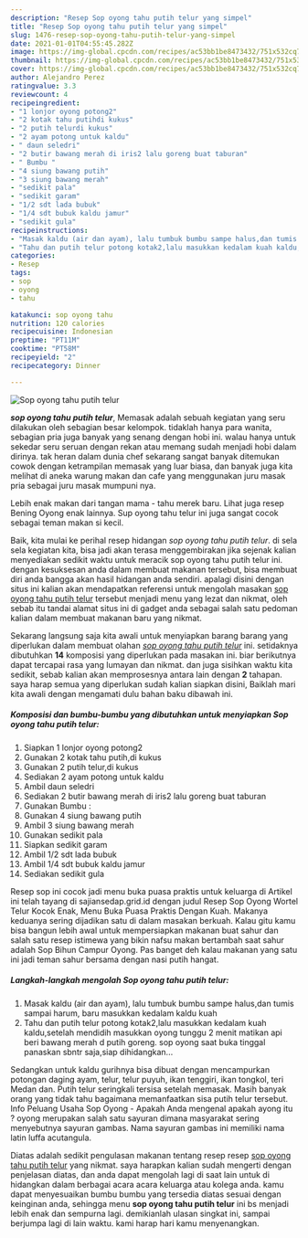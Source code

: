```yaml
---
description: "Resep Sop oyong tahu putih telur yang simpel"
title: "Resep Sop oyong tahu putih telur yang simpel"
slug: 1476-resep-sop-oyong-tahu-putih-telur-yang-simpel
date: 2021-01-01T04:55:45.282Z
image: https://img-global.cpcdn.com/recipes/ac53bb1be8473432/751x532cq70/sop-oyong-tahu-putih-telur-foto-resep-utama.jpg
thumbnail: https://img-global.cpcdn.com/recipes/ac53bb1be8473432/751x532cq70/sop-oyong-tahu-putih-telur-foto-resep-utama.jpg
cover: https://img-global.cpcdn.com/recipes/ac53bb1be8473432/751x532cq70/sop-oyong-tahu-putih-telur-foto-resep-utama.jpg
author: Alejandro Perez
ratingvalue: 3.3
reviewcount: 4
recipeingredient:
- "1 lonjor oyong potong2"
- "2 kotak tahu putihdi kukus"
- "2 putih telurdi kukus"
- "2 ayam potong untuk kaldu"
- " daun seledri"
- "2 butir bawang merah di iris2 lalu goreng buat taburan"
- " Bumbu "
- "4 siung bawang putih"
- "3 siung bawang merah"
- "sedikit pala"
- "sedikit garam"
- "1/2 sdt lada bubuk"
- "1/4 sdt bubuk kaldu jamur"
- "sedikit gula"
recipeinstructions:
- "Masak kaldu (air dan ayam), lalu tumbuk bumbu sampe halus,dan tumis sampai harum, baru masukkan kedalam kaldu kuah"
- "Tahu dan putih telur potong kotak2,lalu masukkan kedalam kuah kaldu,setelah mendidih masukkan oyong tunggu 2 menit matikan api beri bawang merah d putih goreng. sop oyong saat buka tinggal panaskan sbntr saja,siap dihidangkan..."
categories:
- Resep
tags:
- sop
- oyong
- tahu

katakunci: sop oyong tahu 
nutrition: 120 calories
recipecuisine: Indonesian
preptime: "PT11M"
cooktime: "PT58M"
recipeyield: "2"
recipecategory: Dinner

---
```



![Sop oyong tahu putih telur](https://img-global.cpcdn.com/recipes/ac53bb1be8473432/751x532cq70/sop-oyong-tahu-putih-telur-foto-resep-utama.jpg)

<b><i>sop oyong tahu putih telur</i></b>, Memasak adalah sebuah kegiatan yang seru dilakukan oleh sebagian besar kelompok. tidaklah hanya para wanita, sebagian pria juga banyak yang senang dengan hobi ini. walau hanya untuk sekedar seru seruan dengan rekan atau memang sudah menjadi hobi dalam dirinya. tak heran dalam dunia chef sekarang sangat banyak ditemukan cowok dengan ketrampilan memasak yang luar biasa, dan banyak juga kita melihat di aneka warung makan dan cafe yang menggunakan juru masak pria sebagai juru masak mumpuni nya.

Lebih enak makan dari tangan mama - tahu merek baru. Lihat juga resep Bening Oyong enak lainnya. Sup oyong tahu telur ini juga sangat cocok sebagai teman makan si kecil.

Baik, kita mulai ke perihal resep hidangan <i>sop oyong tahu putih telur</i>. di sela sela kegiatan kita, bisa jadi akan terasa menggembirakan jika sejenak kalian menyediakan sedikit waktu untuk meracik sop oyong tahu putih telur ini. dengan kesuksesan anda dalam membuat makanan tersebut, bisa membuat diri anda bangga akan hasil hidangan anda sendiri. apalagi disini dengan situs ini kalian akan mendapatkan referensi untuk mengolah masakan <u>sop oyong tahu putih telur</u> tersebut menjadi menu yang lezat dan nikmat, oleh sebab itu tandai alamat situs ini di gadget anda sebagai salah satu pedoman kalian dalam membuat makanan baru yang nikmat.


Sekarang langsung saja kita awali untuk menyiapkan barang barang yang diperlukan dalam membuat olahan <u><i>sop oyong tahu putih telur</i></u> ini. setidaknya dibutuhkan <b>14</b> komposisi yang diperlukan pada masakan ini. biar berikutnya dapat tercapai rasa yang lumayan dan nikmat. dan juga sisihkan waktu kita sedikit, sebab kalian akan memprosesnya antara lain dengan <b>2</b> tahapan. saya harap semua yang diperlukan sudah kalian siapkan disini, Baiklah mari kita awali dengan mengamati dulu bahan baku dibawah ini.

<!--inarticleads1-->

##### Komposisi dan bumbu-bumbu yang dibutuhkan untuk menyiapkan Sop oyong tahu putih telur:

1. Siapkan 1 lonjor oyong potong2
1. Gunakan 2 kotak tahu putih,di kukus
1. Gunakan 2 putih telur,di kukus
1. Sediakan 2 ayam potong untuk kaldu
1. Ambil  daun seledri
1. Sediakan 2 butir bawang merah di iris2 lalu goreng buat taburan
1. Gunakan  Bumbu :
1. Gunakan 4 siung bawang putih
1. Ambil 3 siung bawang merah
1. Gunakan sedikit pala
1. Siapkan sedikit garam
1. Ambil 1/2 sdt lada bubuk
1. Ambil 1/4 sdt bubuk kaldu jamur
1. Sediakan sedikit gula


Resep sop ini cocok jadi menu buka puasa praktis untuk keluarga di Artikel ini telah tayang di sajiansedap.grid.id dengan judul Resep Sop Oyong Wortel Telur Kocok Enak, Menu Buka Puasa Praktis Dengan Kuah. Makanya keduanya sering dijadikan satu di dalam masakan berkuah. Kalau gitu kamu bisa bangun lebih awal untuk mempersiapkan makanan buat sahur dan salah satu resep istimewa yang bikin nafsu makan bertambah saat sahur adalah Sop Bihun Campur Oyong. Pas banget deh kalau makanan yang satu ini jadi teman sahur bersama dengan nasi putih hangat. 

<!--inarticleads2-->

##### Langkah-langkah mengolah Sop oyong tahu putih telur:

1. Masak kaldu (air dan ayam), lalu tumbuk bumbu sampe halus,dan tumis sampai harum, baru masukkan kedalam kaldu kuah
1. Tahu dan putih telur potong kotak2,lalu masukkan kedalam kuah kaldu,setelah mendidih masukkan oyong tunggu 2 menit matikan api beri bawang merah d putih goreng. sop oyong saat buka tinggal panaskan sbntr saja,siap dihidangkan...


Sedangkan untuk kaldu gurihnya bisa dibuat dengan mencampurkan potongan daging ayam, telur, telur puyuh, ikan tenggiri, ikan tongkol, teri Medan dan. Putih telur seringkali tersisa setelah memasak. Masih banyak orang yang tidak tahu bagaimana memanfaatkan sisa putih telur tersebut. Info Peluang Usaha Sop Oyong - Apakah Anda mengenal apakah ayong itu ? oyong merupakan salah satu sayuran dimana masyarakat sering menyebutnya sayuran gambas. Nama sayuran gambas ini memiliki nama latin luffa acutangula. 

Diatas adalah sedikit pengulasan makanan tentang resep resep <u>sop oyong tahu putih telur</u> yang nikmat. saya harapkan kalian sudah mengerti dengan penjelasan diatas, dan anda dapat mengolah lagi di saat lain untuk di hidangkan dalam berbagai acara acara keluarga atau kolega anda. kamu dapat menyesuaikan bumbu bumbu yang tersedia diatas sesuai dengan keinginan anda, sehingga menu <b>sop oyong tahu putih telur</b> ini bs menjadi lebih enak dan sempurna lagi. demikianlah ulasan singkat ini, sampai berjumpa lagi di lain waktu. kami harap hari kamu menyenangkan.
